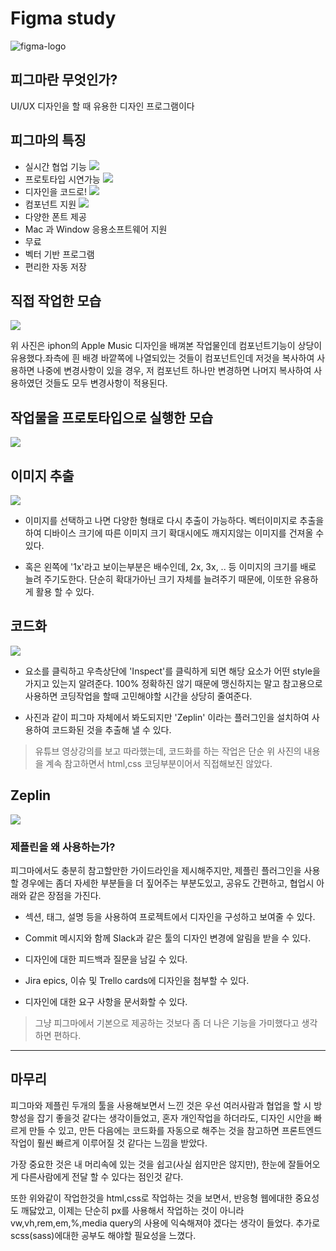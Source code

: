 # Figma study

![figma-logo](/img/figma-logo.png)

## 피그마란 무엇인가?

UI/UX 디자인을 할 때 유용한 디자인 프로그램이다

## 피그마의 특징

- 실시간 협업 기능
  ![](/img/Collaboration_02.gif)
- 프로토타입 시연가능
  ![](/img/Prototyping.gif)
- 디자인을 코드로!
  ![](/img/code.gif)
- 컴포넌트 지원
  ![](/img/component.gif)
- 다양한 폰트 제공
- Mac 과 Window 응용소프트웨어 지원
- 무료
- 벡터 기반 프로그램
- 편리한 자동 저장

## 직접 작업한 모습

![](/img/myfigma.png)

위 사진은 iphon의 Apple Music 디자인을 배껴본 작업물인데 컴포넌트기능이 상당이 유용했다.좌측에 흰 배경 바깥쪽에 나열되있는 것들이 컴포넌트인데 저것을 복사하여 사용하면 나중에 변경사항이 있을 경우, 저 컴포넌트 하나만 변경하면 나머지 복사하여 사용하였던 것들도 모두 변경사항이 적용된다.

## 작업물을 프로토타입으로 실행한 모습

![](/img/proto.png)

## 이미지 추출

![](/img/tocode.png)

- 이미지를 선택하고 나면 다양한 형태로 다시 추출이 가능하다. 벡터이미지로 추출을 하여 디바이스 크기에 따른 이미지 크기 확대시에도 깨지지않는 이미지를 건져올 수 있다.

- 혹은 왼쪽에 '1x'라고 보이는부분은 배수인데, 2x, 3x, .. 등 이미지의 크기를 배로 늘려 주기도한다. 단순히 확대가아닌 크기 자체를 늘려주기 때문에, 이또한 유용하게 활용 할 수 있다.

## 코드화

![](/img/2.png)

- 요소를 클릭하고 우측상단에 'Inspect'를 클릭하게 되면 해당 요소가 어떤 style을 가지고 있는지 알려준다. 100% 정확하진 않기 때문에 맹신하지는 말고 참고용으로 사용하면 코딩작업을 할때 고민해야할 시간을 상당히 줄여준다.

- 사진과 같이 피그마 자체에서 봐도되지만 'Zeplin' 이라는 플러그인을 설치하여 사용하여 코드화된 것을 추출해 낼 수 있다.

> 유튜브 영상강의를 보고 따라했는데, 코드화를 하는 작업은 단순 위 사진의 내용을 계속 참고하면서 html,css 코딩부분이어서 직접해보진 않았다.

## Zeplin

![](/img/3.png)

### 제플린을 왜 사용하는가?

피그마에서도 충분히 참고할만한 가이드라인을 제시해주지만, 제플린 플러그인을 사용할 경우에는 좀더 자세한 부분들을 더 짚어주는 부분도있고,
공유도 간편하고, 협업시 아래와 같은 장점을 가진다.

- 섹션, 태그, 설명 등을 사용하여 프로젝트에서 디자인을 구성하고 보여줄 수 있다.

- Commit 메시지와 함께 Slack과 같은 툴의 디자인 변경에 알림을 받을 수 있다.

- 디자인에 대한 피드백과 질문을 남길 수 있다.

- Jira epics, 이슈 및 Trello cards에 디자인을 첨부할 수 있다.

- 디자인에 대한 요구 사항을 문서화할 수 있다.

> 그냥 피그마에서 기본으로 제공하는 것보다 좀 더 나은 기능을 가미했다고 생각하면 편하다.

---

## 마무리

피그마와 제플린 두개의 툴을 사용해보면서 느낀 것은 우선 여러사람과 협업을 할 시 방향성을 잡기 좋을것 같다는 생각이들었고, 혼자 개인작업을 하더라도, 디자인 시안을 빠르게 만들 수 있고, 만든 다음에는 코드화를 자동으로 해주는 것을 참고하면 프론트엔드 작업이 훨씬 빠르게 이루어질 것 같다는 느낌을 받았다.

가장 중요한 것은 내 머리속에 있는 것을 쉽고(사실 쉽지만은 않지만), 한눈에 잘들어오게 다른사람에게 전달 할 수 있다는 점인것 같다.

또한 위와같이 작업한것을 html,css로 작업하는 것을 보면서, 반응형 웹에대한 중요성도 깨닳았고, 이제는 단순히 px를 사용해서 작업하는 것이 아니라 vw,vh,rem,em,%,media query의 사용에 익숙해져야 겠다는 생각이 들었다. 추가로 scss(sass)에대한 공부도 해야할 필요성을 느꼈다.
